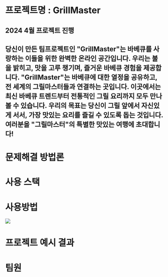 # 프로젝트명 : GrillMaster

## 2024 4월 프로젝트 진행

## 당신이 만든 팀프로젝트인 "GrillMaster"는 바베큐를 사랑하는 이들을 위한 완벽한 온라인 공간입니다. 우리는 불을 밝히고, 맛을 고루 챙기며, 즐거운 바베큐 경험을 제공합니다. "GrillMaster"는 바베큐에 대한 열정을 공유하고, 전 세계의 그릴마스터들과 연결하는 곳입니다. 이곳에서는 최신 바베큐 트렌드부터 전통적인 그릴 요리까지 모두 만나볼 수 있습니다. 우리의 목표는 당신이 그릴 앞에서 자신있게 서서, 가장 맛있는 요리를 즐길 수 있도록 돕는 것입니다. 여러분을 "그릴마스터"의 특별한 맛있는 여행에 초대합니다!

# 문제해결 방법론

# 사용 스택

# 사용방법
<img src="https://velog.velcdn.com/images/tama51/post/2f26c369-5e84-4c7c-99b0-fe90a86e7ce2/image.png">

# 프로젝트 예시 결과

# 팀원

